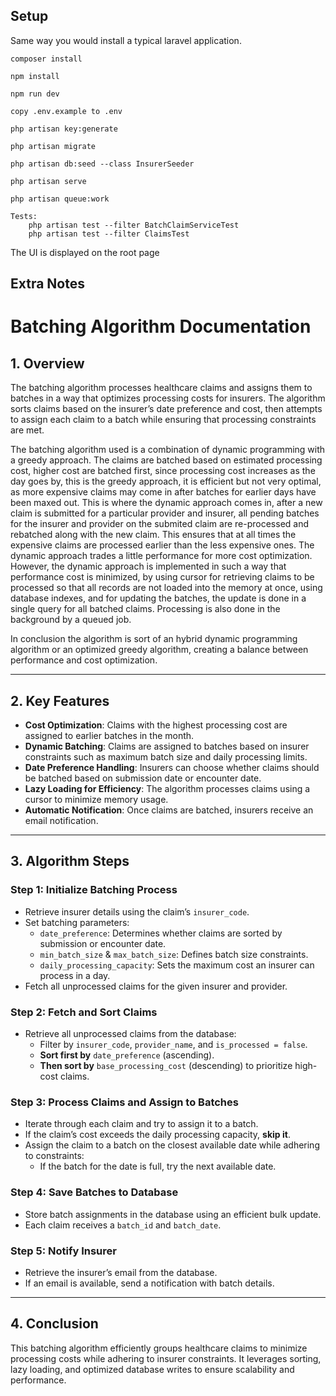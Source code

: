 


## Setup

Same way you would install a typical laravel application.

    composer install

    npm install

    npm run dev

    copy .env.example to .env

    php artisan key:generate

    php artisan migrate

    php artisan db:seed --class InsurerSeeder 

    php artisan serve

    php artisan queue:work

    Tests:
        php artisan test --filter BatchClaimServiceTest
        php artisan test --filter ClaimsTest
The UI is displayed on the root page

## Extra Notes
# **Batching Algorithm Documentation**

## **1. Overview**
The batching algorithm processes healthcare claims and assigns them to batches in a way that optimizes processing costs for insurers. The algorithm sorts claims based on the insurer’s date preference and cost, then attempts to assign each claim to a batch while ensuring that processing constraints are met.

The batching algorithm used is a combination of dynamic programming with a greedy approach. The claims are batched based on estimated processing cost, higher cost are batched first, since processing cost increases as the day goes by, this is the greedy approach, it is efficient but not very optimal, as more expensive claims may come in after batches for earlier days have been maxed out. This is where the dynamic approach comes in, after a new claim is submitted for a particular provider and insurer, all pending batches for the insurer and provider on the submited claim are re-processed and rebatched along with the new claim. This ensures that at all times the expensive claims are processed earlier than the less expensive ones. The dynamic approach trades a little performance for more cost optimization. However, the dynamic approach is implemented in such a way that performance cost is minimized, by using cursor for retrieving claims to be processed so that all records are not loaded into the memory at once, using database indexes, and for updating the batches, the update is done in a single query for all batched claims. Processing is also done in the background by a queued job.

In conclusion the algorithm is sort of an hybrid dynamic programming algorithm or an optimized greedy algorithm, creating a balance between performance and cost optimization.

---

## **2. Key Features**
- **Cost Optimization**: Claims with the highest processing cost are assigned to earlier batches in the month.
- **Dynamic Batching**: Claims are assigned to batches based on insurer constraints such as maximum batch size and daily processing limits.
- **Date Preference Handling**: Insurers can choose whether claims should be batched based on submission date or encounter date.
- **Lazy Loading for Efficiency**: The algorithm processes claims using a cursor to minimize memory usage.
- **Automatic Notification**: Once claims are batched, insurers receive an email notification.

---

## **3. Algorithm Steps**

### **Step 1: Initialize Batching Process**
- Retrieve insurer details using the claim’s `insurer_code`.
- Set batching parameters:
  - `date_preference`: Determines whether claims are sorted by submission or encounter date.
  - `min_batch_size` & `max_batch_size`: Defines batch size constraints.
  - `daily_processing_capacity`: Sets the maximum cost an insurer can process in a day.
- Fetch all unprocessed claims for the given insurer and provider.

### **Step 2: Fetch and Sort Claims**
- Retrieve all unprocessed claims from the database:
  - Filter by `insurer_code`, `provider_name`, and `is_processed = false`.
  - **Sort first by** `date_preference` (ascending).
  - **Then sort by** `base_processing_cost` (descending) to prioritize high-cost claims.

### **Step 3: Process Claims and Assign to Batches**
- Iterate through each claim and try to assign it to a batch.
- If the claim’s cost exceeds the daily processing capacity, **skip it**.
- Assign the claim to a batch on the closest available date while adhering to constraints:
  - If the batch for the date is full, try the next available date.

### **Step 4: Save Batches to Database**
- Store batch assignments in the database using an efficient bulk update.
- Each claim receives a `batch_id` and `batch_date`.

### **Step 5: Notify Insurer**
- Retrieve the insurer’s email from the database.
- If an email is available, send a notification with batch details.

---

## **4. Conclusion**
This batching algorithm efficiently groups healthcare claims to minimize processing costs while adhering to insurer constraints. It leverages sorting, lazy loading, and optimized database writes to ensure scalability and performance.




